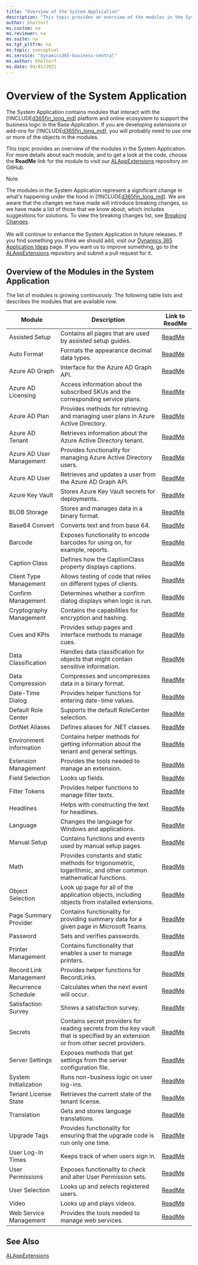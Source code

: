 ```yaml
---
title: "Overview of the System Application"
description: "This topic provides an overview of the modules in the System Application, and provides information about how you can use them."
author: bholtorf
ms.custom: na
ms.reviewer: na
ms.suite: na
ms.tgt_pltfrm: na
ms.topic: conceptual
ms.service: "dynamics365-business-central"
ms.author: bholtorf
ms.date: 04/01/2021
---
```


# Overview of the System Application
The System Application contains modules that interact with the [!INCLUDE[d365fin_long_md](includes/d365fin_long_md.md)] platform and online ecosystem to support the business logic in the Base Application. If you are developing extensions or add-ons for [!INCLUDE[d365fin_long_md](includes/d365fin_long_md.md)], you will probably need to use one or more of the objects in the modules. 

This topic provides an overview of the modules in the System Application. For more details about each module, and to get a look at the code, choose the **ReadMe** link for the module to visit our [ALAppExtensions](https://github.com/microsoft/ALAppExtensions) repository on GitHub.

> [!Note]
> The modules in the System Application represent a significant change in what's happening under the hood in [!INCLUDE[d365fin_long_md](includes/d365fin_long_md.md)]. We are aware that the changes we have made will introduce breaking changes, so we have made a list of those that we know about, which includes suggestions for solutions. To view the breaking changes list, see [Breaking Changes](https://github.com/microsoft/ALAppExtensions/blob/master/BREAKINGCHANGES.md).<br><br>We will continue to enhance the System Application in future releases. If you find something you think we should add, visit our [Dynamics 365 Application Ideas](https://aka.ms/bcideas) page. If you want us to improve something, go to the [ALAppExtensions](https://github.com/microsoft/ALAppExtensions) repository and submit a pull request for it.  

## Overview of the Modules in the System Application
The list of modules is growing continuously. The following table lists and describes the modules that are available now. 

|Module|Description|Link to ReadMe|
|----|----|----|
|Assisted Setup|Contains all pages that are used by assisted setup guides.|[ReadMe](https://github.com/microsoft/ALAppExtensions/blob/master/Modules/System/Assisted%20Setup/README.md)|
|Auto Format|Formats the appearance decimal data types.|[ReadMe](https://github.com/microsoft/ALAppExtensions/blob/master/Modules/System/Auto%20Format/README.md)|
|Azure AD Graph|Interface for the Azure AD Graph API.|[ReadMe](https://github.com/microsoft/ALAppExtensions/blob/master/Modules/System/Azure%20AD%20Graph/README.md)|
|Azure AD Licensing|Access information about the subscribed SKUs and the corresponding service plans.|[ReadMe](https://github.com/microsoft/ALAppExtensions/blob/master/Modules/System/Azure%20AD%20Licensing/README.md)|
|Azure AD Plan|Provides methods for retrieving and managing user plans in Azure Active Directory.|[ReadMe](https://github.com/microsoft/ALAppExtensions/blob/master/Modules/System/Azure%20AD%20Plan/README.md)|
|Azure AD Tenant|Retrieves information about the Azure Active Directory tenant.|[ReadMe](https://github.com/microsoft/ALAppExtensions/blob/master/Modules/System/Azure%20AD%20Tenant/README.md)|
|Azure AD User Management|Provides functionality for managing Azure Active Directory users.|[ReadMe](https://github.com/microsoft/ALAppExtensions/blob/master/Modules/System/Azure%20AD%20User%20Management/README.md)|
|Azure AD User|Retrieves and updates a user from the Azure AD Graph API.|[ReadMe](https://github.com/microsoft/ALAppExtensions/blob/master/Modules/System/Azure%20AD%20User/README.md)|
|Azure Key Vault|Stores Azure Key Vault secrets for deployments.|[ReadMe](https://github.com/microsoft/ALAppExtensions/blob/master/Modules/System/Azure%20Key%20Vault/README.md)|
|BLOB Storage|Stores and manages data in a binary format.|[ReadMe](https://github.com/microsoft/ALAppExtensions/blob/master/Modules/System/BLOB%20Storage/README.md)|
|Base64 Convert|Converts text and from base 64.|[ReadMe](https://github.com/microsoft/ALAppExtensions/blob/master/Modules/System/Base64%20Convert/README.md)|
|Barcode|Exposes functionality to encode barcodes for using on, for example, reports.|[ReadMe](https://github.com/microsoft/ALAppExtensions/tree/master/Modules/System/Barcode)|
|Caption Class|Defines how the CaptionClass property displays captions.|[ReadMe](https://github.com/microsoft/ALAppExtensions/blob/master/Modules/System/Caption%20Class/README.md)|
|Client Type Management|Allows testing of code that relies on different types of clients.|[ReadMe](https://github.com/microsoft/ALAppExtensions/blob/master/Modules/System/Client%20Type%20Management/README.md)|
|Confirm Management|Determines whether a confirm dialog displays when logic is run.|[ReadMe](https://github.com/microsoft/ALAppExtensions/blob/master/Modules/System/Confirm%20Management/README.md)|
|Cryptography Management|Contains the capabilities for encryption and hashing.|[ReadMe](https://github.com/microsoft/ALAppExtensions/blob/master/Modules/System/Cryptography%20Management/README.md)|
|Cues and KPIs|Provides setup pages and interface methods to manage cues.|[ReadMe](https://github.com/microsoft/ALAppExtensions/blob/master/Modules/System/Cues%20and%20KPIs/README.md)|
|Data Classification|Handles data classification for objects that might contain sensitive information.|[ReadMe](https://github.com/microsoft/ALAppExtensions/blob/master/Modules/System/Data%20Classification/README.md)|
|Data Compression|Compresses and uncompresses data in a binary format.|[ReadMe](https://github.com/microsoft/ALAppExtensions/blob/master/Modules/System/Data%20Compression/README.md)|
|Date-Time Dialog|Provides helper functions for entering date-time values.|[ReadMe](https://github.com/microsoft/ALAppExtensions/blob/master/Modules/System/Date-Time%20Dialog/README.md)|
|Default Role Center|Supports the default RoleCenter selection.|[ReadMe](https://github.com/microsoft/ALAppExtensions/blob/master/Modules/System/Default%20Role%20Center/README.md)|
|DotNet Aliases|Defines aliases for .NET classes.|[ReadMe](https://github.com/microsoft/ALAppExtensions/blob/master/Modules/System/DotNet%20Aliases/README.md)|
|Environment Information|Contains helper methods for getting information about the tenant and general settings.|[ReadMe](https://github.com/microsoft/ALAppExtensions/blob/master/Modules/System/Environment%20Information/README.md)|
|Extension Management|Provides the tools needed to manage an extension.|[ReadMe](https://github.com/microsoft/ALAppExtensions/blob/master/Modules/System/Extension%20Management/README.md)|
|Field Selection|Looks up fields.|[ReadMe](https://github.com/microsoft/ALAppExtensions/blob/master/Modules/System/Field%20Selection/README.md)|
|Filter Tokens|Provides helper functions to manage filter texts.|[ReadMe](https://github.com/microsoft/ALAppExtensions/blob/master/Modules/System/Filter%20Tokens/README.md)|
|Headlines|Helps with constructing the text for headlines.|[ReadMe](https://github.com/microsoft/ALAppExtensions/blob/master/Modules/System/Headlines/README.md)|
|Language|Changes the language for Windows and applications.|[ReadMe](https://github.com/microsoft/ALAppExtensions/blob/master/Modules/System/Language/README.md)|
|Manual Setup|Contains functions and events used by manual setup pages.|[ReadMe](https://github.com/microsoft/ALAppExtensions/blob/master/Modules/System/Manual%20Setup/README.md)|
|Math|Provides constants and static methods for trigonometric, logarithmic, and other common mathematical functions.|[ReadMe](https://github.com/microsoft/ALAppExtensions/blob/master/Modules/System/Math/README.md)|
|Object Selection|Look up page for all of the application objects, including objects from installed extensions.|[ReadMe](https://github.com/microsoft/ALAppExtensions/blob/master/Modules/System/Object%20Selection/README.md)|
|Page Summary Provider|Contains functionality for providing summary data for a given page in Microsoft Teams. |[ReadMe](https://github.com/microsoft/ALAppExtensions/blob/master/Modules/System/Page%20Summary%20Provider/README.md)|
|Password|Sets and verifies passwords.|[ReadMe](https://github.com/microsoft/ALAppExtensions/blob/master/Modules/System/Password/README.md)|
|Printer Management|Contains functionality that enables a user to manage printers.|[ReadMe](https://github.com/microsoft/ALAppExtensions/tree/master/Modules/System/Printer%20Management)|
|Record Link Management|Provides helper functions for RecordLinks.|[ReadMe](https://github.com/microsoft/ALAppExtensions/blob/master/Modules/System/Record%20Link%20Management/README.md)|
|Recurrence Schedule|Calculates when the next event will occur.|[ReadMe](https://github.com/microsoft/ALAppExtensions/blob/master/Modules/System/Recurrence%20Schedule/README.md)|
|Satisfaction Survey|Shows a satisfaction survey.|[ReadMe](https://github.com/microsoft/ALAppExtensions/blob/master/Modules/System/Satisfaction%20Survey/README.md)|
|Secrets|Contains secret providers for reading secrets from the key vault that is specified by an extension or from other secret providers.|[ReadMe](https://github.com/microsoft/ALAppExtensions/blob/master/Modules/System/Secrets/README.md)|
|Server Settings|Exposes methods that get settings from the server configuration file.|[ReadMe](https://github.com/microsoft/ALAppExtensions/blob/master/Modules/System/Server%20Settings/README.md)|
|System Initialization|Runs non-business logic on user log-ins.|[ReadMe](https://github.com/microsoft/ALAppExtensions/blob/master/Modules/System/System%20Initialization/README.md)|
|Tenant License State|Retrieves the current state of the tenant license.|[ReadMe](https://github.com/microsoft/ALAppExtensions/blob/master/Modules/System/Tenant%20License%20State/README.md)|
|Translation|Gets and stores language translations.|[ReadMe](https://github.com/microsoft/ALAppExtensions/blob/master/Modules/System/Translation/README.md)|
|Upgrade Tags|Provides functionality for ensuring that the upgrade code is run only one time.|[ReadMe](https://github.com/microsoft/ALAppExtensions/blob/master/Modules/System/Upgrade%20Tags/README.md)|
|User Log-In Times|Keeps track of when users sign in.|[ReadMe](https://github.com/microsoft/ALAppExtensions/blob/master/Modules/System/User%20Login%20Times/README.md)|
|User Permissions|Exposes functionality to check and alter User Permission sets.|[ReadMe](https://github.com/microsoft/ALAppExtensions/blob/master/Modules/System/User%20Permissions/README.md)|
|User Selection|Looks up and selects registered users.|[ReadMe](https://github.com/microsoft/ALAppExtensions/blob/master/Modules/System/User%20Selection/README.md)|
|Video|Looks up and plays videos.|[ReadMe](https://github.com/microsoft/ALAppExtensions/blob/master/Modules/System/Video/README.md)|
|Web Service Management|Provides the tools needed to manage web services.|[ReadMe](https://github.com/microsoft/ALAppExtensions/blob/master/Modules/System/Web%20Service%20Management/README.md)|

<!--## Example - Enhancing a Module


FREDDYK: THIS IS NO LONGER THE WAY TO DO THIS


This example shows how to...

1. Start by pulling the latest Docker image. For more information, see [Freddy's Blog](https://freddysblog.com/2019/07/31/preview-of-dynamics-365-business-central-2019-release-wave-2/).

```
docker pull bcprivate.azurecr.io/bcsandbox-master:base-ltsc2019                  
```

2. Create a Docker container using your favorite PowerShell script. Be sure to add the useCleanDatabase parameter. For example:

```
$credential = New-Object System.Management.Automation.PSCredential -argumentList "admin", (ConvertTo-SecureString -String "P@ssword1" -AsPlainText -Force) 
$imageName = "bcprivate.azurecr.io/bcsandbox-master:base-ltsc2019" 
$licensePath = "C:\..\l.flf" #put actual path to your license 
$containerName = "BC" 

New-BCContainer -accept_eula ` 

                -updateHosts ` 

                -containerName $containerName ` 

                -auth NavUserPassword -Credential $credential ` 

                -imageName  $imageName ` 

                -licenseFile $licensePath ` 

                -doNotExportObjectsToText ` 

                -includeAL ` 

                -useCleanDatabase ` 

                -memoryLimit 16g `
```
  
  > [!Note]
  > The container will start as a process, and the output will display in the PowerShell output window. Make a note of the URL for the web client. You will need that later. 

3. Uninstall and unpublish the System Application.
  
```
UnPublish-BCContainerApp -containerName $containerName ` 

  -appName "System Application" ` 

  -unInstall ` 

  -doNotSaveData 
```

4. In Visual Studio Code, run the **AL:Go!** command to create a new AL Project, and then choose **4.0** as the **Target Platform**.
  
  > [!Note]
  > The alProjectFolder must be in a location that is shared with the container. For example, a folder in C:\ProgramData\BCContainerHelper will work.

5. When your project is created, follow these steps:  
  
    1. Update launch.json – Update the **Server** and **Server Instance** parameters with values from the PowerShell output. 
    2. Delete the **HelloWorld.al** and **app.json** files. 

6. Get the latest code for the System Application from our GitHub repository at [AlAppExtensions](https://github.com/microsoft/ALAppExtensions). In GitHub, choose the **Clone** or **Download** buttons, and then **Download ZIP**. Open the downloaded archive and copy the content of the \ALAppExtensions-master\Modules\System folder to your AL project.

You now have the latest version of the System Application, and you can download symbols and make enhancements. When you're done, package the System Application without publishing it. 

7. Switch back to PowerShell and run the following cmdlet to publish and install a new version of the app: 

```
Publish-BCContainerApp -containerName $containerName ` 

-appFile "C:\ProgramData\BCContainerHelper\AL\DemoSolution\Microsoft_System Application_15.0.0.0.app" ` 

-skipVerification ` 

-sync ` 

-syncMode ForceSync ` 

-install
```
8. You can share your enhancements with others. For more information, see [Git Going with Extensions](https://community.dynamics.com/business/b/businesscentraldevitpro/posts/quot-git-quot-going-with-extensions). The only difference in the guidance is that you must use a container instead of a cloud sandbox.  -->

## See Also
[ALAppExtensions](https://github.com/microsoft/ALAppExtensions)
